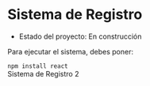 <h1> Sistema de Registro </h1>

- Estado del proyecto: En construcción

Para ejecutar el sistema, debes poner:

````npm install react````  
Sistema de Registro 2
